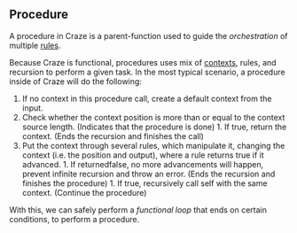 ## Procedure
A procedure in Craze is a parent-function used to guide the _orchestration_ of multiple [rules](./rule.md).

Because Craze is functional, procedures uses mix of [contexts](./context.md), rules, and recursion to perform a given task.  In the most typical scenario, a procedure inside of Craze will do the following:
  1. If no context in this procedure call, create a default context from the input.
  1. Check whether the context position is more than or equal to the context source length. (Indicates that the procedure is done)
    1. If true, return the context. (Ends the recursion and finishes the call)
  1. Put the context through several rules, which manipulate it, changing the context (i.e. the position and output), where a rule returns true if it advanced.
    1. If returnedfalse, no more advancements will happen, prevent infinite recursion and throw an error. (Ends the recursion and finishes the procedure)
    1. If true, recursively call self with the same context. (Continue the procedure)

With this, we can safely perform a _functional loop_ that ends on certain conditions, to perform a procedure.
